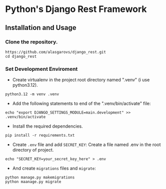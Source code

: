 # Python's Django Rest Framework

## Installation and Usage

### Clone the repository.
```console
https://github.com/alasgarovs/django_rest.git
cd django_rest
```

### Set Development Enviroment
- Create virtualenv in the project root directory named ".venv" (i use python3.12).
```console
python3.12 -m venv .venv
```
- Add the following statements to end of the  ".venv/bin/activate" file:
```console
echo "export DJANGO_SETTINGS_MODULE=main.development" >> .venv/bin/activate
```
- Install the required dependencies.
```console
pip install -r requirements.txt
```
- Create `.env` file and add `SECRET_KEY`: Create a file named .env in the root directory of project.
```console
echo "SECRET_KEY=your_secret_key_here" > .env
```

- And create `migrations` files and `migrate`:
```console
python manage.py makemigrations
python maanage.py migrate
```